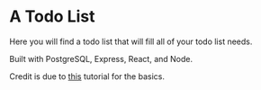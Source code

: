 # A Todo List

Here you will find a todo list that will fill all of your todo list needs.

Built with PostgreSQL, Express, React, and Node.

Credit is due to [this](https://www.youtube.com/watch?v=ldYcgPKEZC8) tutorial for the basics.
